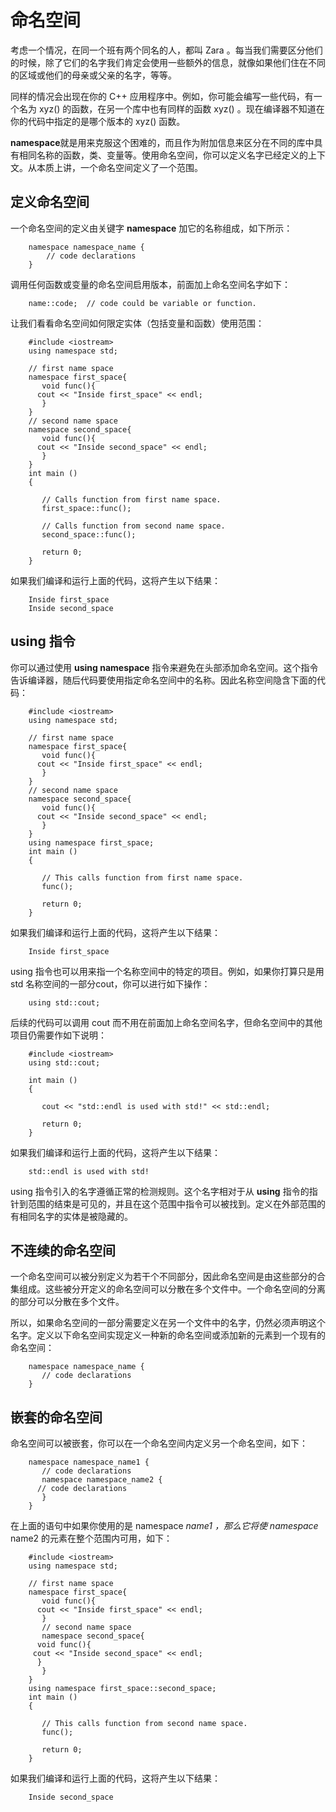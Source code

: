 # 命名空间

考虑一个情况，在同一个班有两个同名的人，都叫 Zara 。每当我们需要区分他们的时候，除了它们的名字我们肯定会使用一些额外的信息，就像如果他们住在不同的区域或他们的母亲或父亲的名字，等等。

同样的情况会出现在你的 C++ 应用程序中。例如，你可能会编写一些代码，有一个名为 xyz() 的函数，在另一个库中也有同样的函数 xyz() 。现在编译器不知道在你的代码中指定的是哪个版本的 xyz() 函数。

**namespace**就是用来克服这个困难的，而且作为附加信息来区分在不同的库中具有相同名称的函数，类、变量等。使用命名空间，你可以定义名字已经定义的上下文。从本质上讲，一个命名空间定义了一个范围。

## 定义命名空间

一个命名空间的定义由关键字 **namespace** 加它的名称组成，如下所示：

```
    namespace namespace_name {
        // code declarations
    }
```

调用任何函数或变量的命名空间启用版本，前面加上命名空间名字如下：

```
    name::code;  // code could be variable or function.
```

让我们看看命名空间如何限定实体（包括变量和函数）使用范围：

```
    #include <iostream>
    using namespace std;

    // first name space
    namespace first_space{
       void func(){
      cout << "Inside first_space" << endl;
       }
    }
    // second name space
    namespace second_space{
       void func(){
      cout << "Inside second_space" << endl;
       }
    }
    int main ()
    {

       // Calls function from first name space.
       first_space::func();

       // Calls function from second name space.
       second_space::func();

       return 0;
    }
```

如果我们编译和运行上面的代码，这将产生以下结果：

```
    Inside first_space
    Inside second_space
```

## using 指令

你可以通过使用 **using namespace** 指令来避免在头部添加命名空间。这个指令告诉编译器，随后代码要使用指定命名空间中的名称。因此名称空间隐含下面的代码：

```
    #include <iostream>
    using namespace std;

    // first name space
    namespace first_space{
       void func(){
      cout << "Inside first_space" << endl;
       }
    }
    // second name space
    namespace second_space{
       void func(){
      cout << "Inside second_space" << endl;
       }
    }
    using namespace first_space;
    int main ()
    {

       // This calls function from first name space.
       func();

       return 0;
    }
```

如果我们编译和运行上面的代码，这将产生以下结果：

```
    Inside first_space
```

using 指令也可以用来指一个名称空间中的特定的项目。例如，如果你打算只是用 std 名称空间的一部分cout，你可以进行如下操作：

```
    using std::cout;
```

后续的代码可以调用 cout 而不用在前面加上命名空间名字，但命名空间中的其他项目仍需要作如下说明：

```
    #include <iostream>
    using std::cout;

    int main ()
    {

       cout << "std::endl is used with std!" << std::endl;

       return 0;
    }
```

如果我们编译和运行上面的代码，这将产生以下结果：

```
    std::endl is used with std!
```

using 指令引入的名字遵循正常的检测规则。这个名字相对于从 **using** 指令的指针到范围的结束是可见的，并且在这个范围中指令可以被找到。定义在外部范围的有相同名字的实体是被隐藏的。

## 不连续的命名空间

一个命名空间可以被分别定义为若干个不同部分，因此命名空间是由这些部分的合集组成。这些被分开定义的命名空间可以分散在多个文件中。一个命名空间的分离的部分可以分散在多个文件。

所以，如果命名空间的一部分需要定义在另一个文件中的名字，仍然必须声明这个名字。定义以下命名空间实现定义一种新的命名空间或添加新的元素到一个现有的命名空间：

```
    namespace namespace_name {
       // code declarations
    }
```

## 嵌套的命名空间

命名空间可以被嵌套，你可以在一个命名空间内定义另一个命名空间，如下：

```
    namespace namespace_name1 {
       // code declarations
       namespace namespace_name2 {
      // code declarations
       }
    }
```

在上面的语句中如果你使用的是 namespace *name1 ，那么它将使 namespace* name2 的元素在整个范围内可用，如下：

```
    #include <iostream>
    using namespace std;

    // first name space
    namespace first_space{
       void func(){
      cout << "Inside first_space" << endl;
       }
       // second name space
       namespace second_space{
      void func(){
     cout << "Inside second_space" << endl;
      }
       }
    }
    using namespace first_space::second_space;
    int main ()
    {

       // This calls function from second name space.
       func();

       return 0;
    }
```

如果我们编译和运行上面的代码，这将产生以下结果：

```
    Inside second_space
```